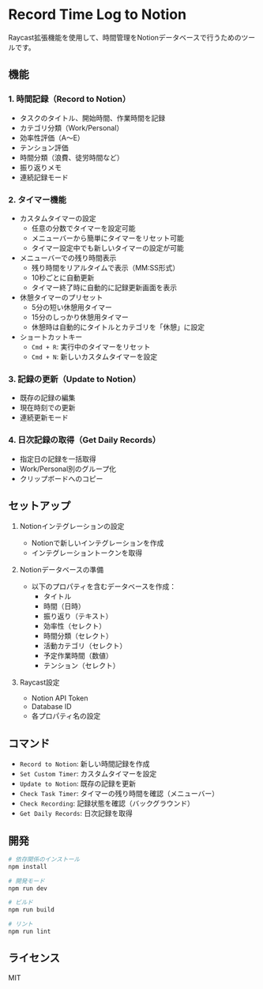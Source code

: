 # Record Time Log to Notion

Raycast拡張機能を使用して、時間管理をNotionデータベースで行うためのツールです。

## 機能

### 1. 時間記録（Record to Notion）
- タスクのタイトル、開始時間、作業時間を記録
- カテゴリ分類（Work/Personal）
- 効率性評価（A～E）
- テンション評価
- 時間分類（浪費、徒労時間など）
- 振り返りメモ
- 連続記録モード

### 2. タイマー機能
- カスタムタイマーの設定
  - 任意の分数でタイマーを設定可能
  - メニューバーから簡単にタイマーをリセット可能
  - タイマー設定中でも新しいタイマーの設定が可能
- メニューバーでの残り時間表示
  - 残り時間をリアルタイムで表示（MM:SS形式）
  - 10秒ごとに自動更新
  - タイマー終了時に自動的に記録更新画面を表示
- 休憩タイマーのプリセット
  - 5分の短い休憩用タイマー
  - 15分のしっかり休憩用タイマー
  - 休憩時は自動的にタイトルとカテゴリを「休憩」に設定
- ショートカットキー
  - `Cmd + R`: 実行中のタイマーをリセット
  - `Cmd + N`: 新しいカスタムタイマーを設定

### 3. 記録の更新（Update to Notion）
- 既存の記録の編集
- 現在時刻での更新
- 連続更新モード

### 4. 日次記録の取得（Get Daily Records）
- 指定日の記録を一括取得
- Work/Personal別のグループ化
- クリップボードへのコピー

## セットアップ

1. Notionインテグレーションの設定
   - Notionで新しいインテグレーションを作成
   - インテグレーショントークンを取得

2. Notionデータベースの準備
   - 以下のプロパティを含むデータベースを作成：
     - タイトル
     - 時間（日時）
     - 振り返り（テキスト）
     - 効率性（セレクト）
     - 時間分類（セレクト）
     - 活動カテゴリ（セレクト）
     - 予定作業時間（数値）
     - テンション（セレクト）

3. Raycast設定
   - Notion API Token
   - Database ID
   - 各プロパティ名の設定

## コマンド

- `Record to Notion`: 新しい時間記録を作成
- `Set Custom Timer`: カスタムタイマーを設定
- `Update to Notion`: 既存の記録を更新
- `Check Task Timer`: タイマーの残り時間を確認（メニューバー）
- `Check Recording`: 記録状態を確認（バックグラウンド）
- `Get Daily Records`: 日次記録を取得

## 開発

```bash
# 依存関係のインストール
npm install

# 開発モード
npm run dev

# ビルド
npm run build

# リント
npm run lint
```

## ライセンス

MIT
